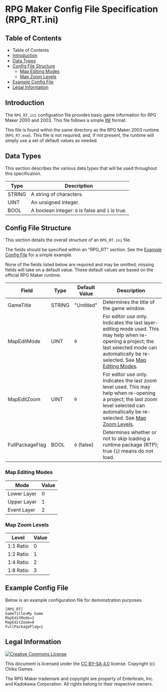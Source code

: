 # RPG Maker Config File Specification (RPG_RT.ini)
## Table of Contents
* Table of Contents
* [Introduction](#introduction)
* [Data Types](#data-types)
* [Config File Structure](#config-file-structure)
    * [Map Editing Modes](#map-editing-modes)
    * [Map Zoom Levels](#map-zoom-levels)
* [Example Config File](#example-config-file)
* [Legal Information](#legal-information)

## Introduction
The `RPG_RT.ini` configuation file provides basic game information for RPG Maker 2000 and 2003. This file follows a simple [INI](https://en.wikipedia.org/wiki/INI_file) format.

This file is found within the same directory as the RPG Maker 2003 runtime (`RPG_RT.exe`). This file is not required, and, if not present, the runtime will simply use a set of default values as needed.

## Data Types
This section describes the various data types that will be used throughout this specification.

| Type | Description |
| --- | --- |
| STRING | A string of characters. |
| UINT | An unsigned integer. |
| BOOL | A boolean integer: `0` is false and `1` is true. |

## Config File Structure
This section details the overall structure of an `RPG_RT.ini` file.

The fields should be specified within an "RPG_RT" section. See the [Example Config File](#example-config-file) for a simple example.

None of the fields listed below are required and may be omitted; missing fields will take on a default value. These default values are based on the official RPG Maker runtime.

| Field | Type | Default Value | Description |
| --- | --- | --- | --- |
| GameTitle | STRING | "Untitled" | Determines the title of the game window. |
| MapEditMode | UINT | `0` | For editor use only. Indicates the last layer-editing mode used. This may help when re-opening a project; the last selected mode can automatically be re-selected. See [Map Editing Modes](#map-editing-modes). |
| MapEditZoom | UINT | `0` | For editor use only. Indicates the last zoom level used. This may help when re-opening a project; the last zoom level selected can automatically be re-selected. See [Map Zoom Levels](#map-zoom-levels). |
| FullPackageFlag | BOOL | `0` (false) | Determines whether or not to skip loading a runtime package (RTP); true (`1`) means do not load. |

### Map Editing Modes
| Mode | Value |
| --- | --- |
| Lower Layer | 0 |
| Upper Layer | 1 |
| Event Layer | 2 |

### Map Zoom Levels
| Level | Value |
| --- | --- |
| 1:1 Ratio | 0 |
| 1:2 Ratio | 1 |
| 1:4 Ratio | 2 |
| 1:8 Ratio | 3 |

## Example Config File
Below is an example configuration file for demonstration purposes.

```
[RPG_RT]
GameTitle=My Game
MapEditMode=2
MapEditZoom=0
FullPackageFlag=1
```

## Legal Information
[![Creative Commons License](https://i.creativecommons.org/l/by-sa/4.0/88x31.png)](http://creativecommons.org/licenses/by-sa/4.0/)

This document is licensed under the [CC BY-SA 4.0](http://creativecommons.org/licenses/by-sa/4.0/) license. Copyright (c) Chika Games.

The RPG Maker trademark and copyright are property of Enterbrain, Inc. and Kadokawa Corporation. All rights belong to their respective owners.
